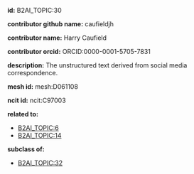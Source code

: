**id:** B2AI_TOPIC:30

**contributor github name:** caufieldjh

**contributor name:** Harry Caufield

**contributor orcid:** ORCID:0000-0001-5705-7831

**description:** The unstructured text derived from social media correspondence.

**mesh id:** mesh:D061108

**ncit id:** ncit:C97003

**related to:**

- [B2AI_TOPIC:6](../DataTopic.markdown)
- [B2AI_TOPIC:14](../DataTopic.markdown)

**subclass of:**

- [B2AI_TOPIC:32](../DataTopic.markdown)

